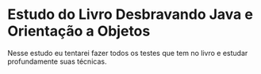 # Estudo do Livro Desbravando Java e Orientação a Objetos

Nesse estudo eu tentarei fazer todos os testes que tem no livro e estudar profundamente suas técnicas.
